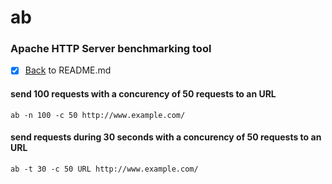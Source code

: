 # ab
### Apache HTTP Server benchmarking tool


- [x] [Back](README.md) to README.md


#### send 100 requests with a concurency of 50 requests to an URL
```
ab -n 100 -c 50 http://www.example.com/
```

#### send requests during 30 seconds with a concurency of 50 requests to an URL
```
ab -t 30 -c 50 URL http://www.example.com/
```
